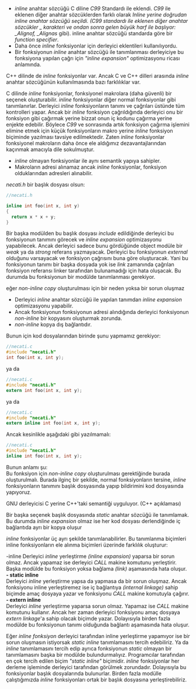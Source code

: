 - _inline_ anahtar sözcüğü C diline _C99_ Standardı ile eklendi. _C99_ ile eklenen diğer anahtar sözcüklerden farklı olarak __Inline_ yerine doğrudan _inline_ anahtar sözcüğü seçildi. (C99 standardı ile eklenen diğer anahtar sözcükler _ karakteri ve ondan sonra gelen büyük harf ile başlıyor: \_Alignof, \_Alignas_ gibi). inline anahtar sözcüğü standarda göre bir _function specifier_.
- Daha önce _inline_ fonksiyonlar için derleyici eklentileri kullanılıyordu.
- Bir fonksiyonun _inline_ anahtar sözcüğü ile tanımlanması derleyiciye bu fonksiyona yapılan çağrı için _"inline expansion"_ optimizasyonu ricası anlamında.

C++ dilinde de _inline_ fonksiyonlar var. Ancak C ve C++ dilleri arasında _inline_ anahtar sözcüğünün kullanılmasında bazı farklılıklar var.

C dilinde _inline_ fonksiyonlar, fonksiyonel makrolara (daha güvenli) bir seçenek oluşturabilir.
_inline_ fonksiyonlar diğer normal fonksiyonlar  gibi tanımlanırlar. 
Derleyici _inline_ fonksiyonların tanımı ve çağrıları üstünde tüm kontrolleri yapar. 
Ancak bir _inline_ fonksiyon çağrıldığında derleyici onu bir fonksiyon gibi çağırmak yerine bizzat onun iç kodunu çağırma yerine enjekte edebilir. 
Böylece _C99_ ve sonrasında artık fonksiyon çağırma işlemini elimine etmek için küçük fonksiyonların makro yerine _inline_ fonksiyon biçiminde yazılması tavsiye edilmektedir. 
Zaten _inline_ fonksiyonlar fonksiyonel makroların daha önce ele aldığımız dezavantajlarından kaçınmak amacıyla dile sokulmuştur. 

- _inline_ olmayan fonksiyonlar ile aynı semantik yapıya sahipler.
- Makroların adresi alınamaz ancak _inline_ fonksiyonlar, fonksiyon olduklarından adresleri alınabilir.

_necati.h_ bir başlık dosyası olsun:

```C
//necati.h

inline int foo(int x, int y)
{
  return x * x + y;
} 
```

Bir başka modülden bu başlık dosyası _include_ edildiğinde derleyici bu fonksiyonun tanımını görecek ve _inline expansion_ optimizasyonu yapabilecek.
Ancak derleyici sadece bunu gördüğünde object modüle bir _weak_ ya da _strong_ referans yazmayacak. 
Derleyici bu fonksiyonun _external_ olduğunu varsayacak ve fonksiyon çağrısını buna göre oluşturacak. 
Yani bu fonksiyonun tanımı bir başka dosyada yok ise _link_ zamanında çağrılan fonksiyon referansı linker tarafından bulunamadığı için hata oluşacak.
Bu durumda bu fonksiyonun bir modülde tanımlanması gerekiyor.

eğer _non-inline copy_ oluşturulması için bir neden yoksa bir sorun oluşmaz
- Derleyici _inline_ anahtar sözcüğü ile yapılan tanımdan _inline expansion_ optimizasyonu yapabilir.
- Ancak fonksiyonun fonksiyonun adresi alındığında derleyici fonksiyonun _non-inline_ bir kopyasını oluşturmak zorunda.
- _non-inline_ kopya dış bağlantıdır.

Bunun için kod dosyalarından birinde şunu yapmamız gerekiyor:

```C
//necati.c
#include "necati.h"
int foo(int x, int y);
```
ya da

```C
//necati.c
#include "necati.h"
extern int foo(int x, int y);
```
ya da  

```C
//necati.c
#include "necati.h"
extern inline int foo(int x, int y);
```

Ancak kesinlikle aşağıdaki gibi yazılmamalı:

```C
//necati.c
#include "necati.h"
inline int foo(int x, int y);
```

Bunun anlamı şu: <br>
Bu fonksiyon için _non-inline copy_ oluşturulması gerektiğinde burada oluşturulmalı. 
Burada ilginç bir şekilde, normal fonksiyonların tersine, _inline_ fonksiyonların tanımını başlık dosyasında yapıp bildirimini kod dosyasında yapıyoruz.

GNU derleyicisi C yerine C++'taki semantiği uyguluyor. (C++ açıklaması)

Bir başka seçenek başlık dosyasında _static_ anahtar sözcüğü ile tanımlamak.
Bu durumda _inline expansion_ olmaz ise her kod dosyası derlendiğinde iç bağlantıda ayrı bir kopya oluşur<br>

_inline_ fonksiyonlar üç ayrı şekilde tanımlanabilirler. 
Bu tanımlanma biçimleri inline fonksiyonların ele alınma biçimleri üzerinde farklılık oluşturur:

-inline
Derleyici _inline_ yerleştirme _(inline expansion)_ yaparsa bir sorun olmaz. Ancak yapamaz ise derleyici _CALL_ makine komutunu yerleştirir. 
Başka modülde bu fonksiyon yoksa bağlama _(link)_ aşamasında hata oluşur.
**- static inline**<br>
 Derleyici _inline_ yerleştirme yapsa da yapmasa da bir sorun oluşmaz. 
Ancak fonksiyonu inline yerleştiremez ise iç bağlantıya _(internal linkage)_ sahip biçimde amaç dosyaya yazar ve fonksiyonu _CALL_ makine komutuyla çağırır.
**- extern inline<br>**
Derleyici _inline_ yerleştirme yaparsa sorun olmaz. Yapamaz ise _CALL_ makine komutunu kullanır. 
Ancak her zaman derleyici fonksiyonu amaç dosyaya _extern linkage_'a sahip olacak biçimde yazar. 
Dolayısıyla birden fazla modülde bu fonksiyonun tanımı olduğunda bağlantı aşamasında hata oluşur. 

Eğer _inline fonksiyon_ derleyici tarafından inline yerleştirme yapamıyor ise bir sorun oluşmasın istiyorsak _static inline_ tanımlamasını tercih edebiliriz.
Ya da _inline_ tanımlamasını tercih edip ayrıca fonksiyonun _static_ olmayan bir tanımlamasını başka bir modülde bulundurmalıyız. 
Programcılar tarafından en çok tercih edilen biçim _"static inline"_ biçimidir. 
_inline_ fonksiyonlar her derleme işleminde derleyici tarafından görülmek zorundadır. 
Dolayısıyla bu fonksiyonlar başlık dosyalarında bulunurlar. Birden fazla modülle çalıştığımızda _inline_ fonksiyonları ortak bir başlık dosyasına yerleştirebiliriz. 

<!---
Örneğin:

```C
/* project.h */

#ifndef PROJECT_H_
#define PROJECT_H_

static inline foo()
{
...
}

#endif

/* sample.c */

#include <stdio.h>
#include "project.h"
...

/* mample.c */

#include <stdio.h>
#include "project.h"
```
--->




<!---
<br>The idea is that "inline" can be used in a header file, and then "extern inline" in a .c file. "extern inline" is just how you instruct the compiler which object file should contain the (externally visible) generated code.<br>
inline: like GNU89 "extern inline"; no externally visible function is emitted, but one might be called and so must exist
extern inline: like GNU89 "inline": externally visible code is emitted, so at most one translation unit can use this.
static inline: like GNU89 "static inline". This is the only portable one between gnu89 and c99
kaan notlar
===========
Daha önce küçük kod parçalarının "fonksion çağrılarını elimine etmek" için makro biçiminde yazılabileceğini söylemiştik. 
Örneğin bir tam sayının karesini hesaplayan bir fonksiyon söz konusu olsun:
```C
int square(int a)
{
	return a * a;
}
```
Biz de bu fonksiyonu şöyle çağırmış olalım:

```C
	result = square(++x);
```

Burada bir sorun yok. 
Çünkü önce argümanın değeri hesaplanmakta daha sonra parametre değişkenine kopyalama yapılmaktadır. 
Şimdi de bu fonksiyonu makro biçiminde yazalım:

```C
#define square(a)		((a) * (a))
```
Artık makronun aşağıdaki gibi kullanımı "tanımsız davranış (undefined behavior)" oluşturacaktır:

```C
result = square(++x);
```

İşte fonksiyonları fonksiyon çağrılarını elimine etmek için makro biçiminde yazmak şu nedenlerden dolayı sorunlu bir konudur. 
- Makro yazımı zordur. Makro parametrelerinin parantez içerisine alınması, makronun en dıştan paranteze alınması aokunabilirliği zorlaştırmaktadır.
- Makro yazımının birden fazla satıra yaydırılması zordur.
- Makro açımı önişlemci tarafından yapıldığı için çeşitli kontroller makrolar üzerinde sağlanamamaktadır.
- Makroların çağrılması sırasında tanımsız davranışların oluşmaması için dikkat edilmesi gerekmektedir.
- Makrolar içerisinde bloklu işlemleri oluşturmak zordur. 

İşte fonksiyon çağrılarını elimine etmek makrolara daha iyi bir alternatif oluşturan ""inline fonksiyonlar" denilen bir fonksiyon çeşidi düşünülmüştür. 
inline fonksiyonlar C'ye resmi olarak C99 ile birlikte sokulmuştur. 
Ancak C++'ta ilk standartlardan beri (C++98) inline fonksiyon bulunmaktadır.
Her ne kadar inline fonksiyonlar C'ye C99 ile resmi olarak sokulmuşsa da aslında derleyicilerin önemli bir bölümü bir "eklenti (extension)" biçiminde 	inline fonksiyonları destekliyordu. 
Ancak standart öncesinde derleyicilerin inline fonksiyon semantikleri arasında küçük farklılıklar bulunabiliyordu. 
Her ne kadar C++ Programlama Dili C programlama Dilini kapsıyorsa da C++'ın inline fonksiyon semantiği ile C99'un inline fonksiyon semantiği arasında farklılıklar bulunmaktadır. Biz burada C99 ile C'ye eklenmiş olan inline fonksiyon semantiği üzerinde duracağız.  <br>

Bir fonksiyonu inline yapmak için tek yapılacak şey fonksiyonun başına aşağıdaki belirleyicileri getirmektir:

```
inline
static inline (ya da inline static)
extern inline (ya da inline extern)
```
inline anahtar sözcüğü C99'da "fonksiyon belirleyicisi (function specifier)" denilen bir gruba dahil edilmiştir. <br>
inline fonksiyon çağrıldığında derleyici koda fonksiyon çağırma kodu (CALL komutu) eklemek yerine doğrudan kodun iç kısmını tıpkı bir makroymuş gibi çağrılma yerine enjekte edebilmektedir. Örneğin:

```
inline int square(int a)
{
	return a * a;
}
```C

Burada biz fonksiyonu şöyle çağırmış olalım:

```C
result = square(1 + 2);
```
Derleyici square fonksiyonunu çağırmak yerine fonksiyonun içkodunu çağırma yerine enjekte edebilmektedir:

```C
	result = 3 * 3;
```

Böylece daha önce görmüş olduğumuz makrolara benzer bir etki yaratılmış olur. Ancak bu etki önişlemci tarafından değil bizzat derleme modülü tarafından sağlanmaktadır. <br>

inline fonksiyonlar normal bir fonksiyon gibi yazılmaktadır. derleyici inline fonksiyonlar üzerinde normal fonksiyonlarda yaptığı bütün kontrolleri yapmaktadır. Ancak bir inline fonksiyon çağrıldığında derleyici onu bir fonksiyon gibi çağırmak yerine bizzat onun iç kodunu çağırma yerine enjekte edebilmektedir. Böylece C99 ve sonrasında artık fonksiyon çağırma işlemini elimine etmek için küçük fonksiyonların makro yerine inline fonksiyon biçiminde yazılması tavsiye edilmektedir. Zaten inline fonksiyonlar makroların yukarıda sıraladığımız olumsuzluklarını gidermek amacıyla dile sokulmuştur. <br>

Ancak C'de inline fonksiyonların bazı ayrıntıları vardır. 
Öncelikle "inline" belirleyicisi "bir emir değil rica" niteliğindedir. 
Yani biz bir fonksiyonu inline yaptığımız zaman derleyici o fonksiyonu inline olarak açmayabilir. 
inline fonksiyonların derleyiciler tarafından inline olarak açılmaları zorunlu değildir. 
Pek çok derleyicide "inline açım (inline expansion)" derleyicinin optimizasyon seçenekleriyle ilişkilendirilmiştir. 
Yani derleyicilerin optimizasyon seçenekleri açılmazsa genellikle derleyiciler inline açım yapmamaktadır. 
Microsoft derleyicilerinin inline açım yapması için en azından /O2 optimizasyon seçeneğinin kullanılması gcc ve clang derleyicilerinde de en azından -O2 seçeneğinin kullanılması gerekmektedir. Örneğin:
```C	
cl /O2 sample.c					(Microsoft)
gcc -O2 -o sample sample.c		(gcc)
```
Tabii programcı bu derleyicilerde optimizasyon seçeneklerini açmış olsa bile derleyici yine de inline açımı yapmayabilir. Derleyiciler genellikle inline 
açım yapmaması durumunda herhangi bir uyarı vermezler. Programcı inline açımın yapılıp yapılmadığını ancak derleyicinin ürettiği kodu inceleyerek anlayabilmektedir. 
Pekiyi derleyici neden fonksiyonu inline açmak istemeyebilmektedir? Bunun çeşitli nedenleri olabilir. Örneğin:

- Özyinelemeli fonksiyonların inline açımları mümkün olmayabilir. 
- İçlerinde karmaşık deyimler olan fonksiyonalar (örneğin iç içe if deyimleri gibi) inline açılamayabilir. 
- Çalışması uzun zaman alan kodların inline olarak açılması uygun değldir. Örneğin bir fonksiyonun içerisinde 1000000 kere dönen büyük 
bir döngü olsun. Böyle bir fonksiyonun inline açılmasının bir faydası olmayacağı gibi kodu büyütebilmesi gibi zararları söz konusu olabilmektedir. 
- Fonksiyonun adresi alınıp kod içerisinde kullanılıyorsa derleyici fonksiyonu inline olarak açmak istemeyebilir. 
- Fonksiyon çok fazla satırdan oluşuyorsa inline açım kodu ciddi biçimde büyütebilecektir. 
Derleyiciler bu durumda inline açım yapmak istemeyebilirler.

Tersten gidersek "basit, birkaç satırlık, uzun döngüler ve karmaşık if deyimleri gibi deyimleri içermeyen" fonksiyonlar inline olarak açılmaya aday fonksiyonlardır. 

Pekiyi derleyici inline fonksiyonu inline olarak açmazsa ne yapacaktır? İşte bu durumda C99 ve sonrasında fonksiyonun nasıl inline tanımlandığna göre 
derleyicinin davranışı farklılaşmaktadır. Yukarıda da belirttiğimiz gibi C'de inline fonksiyonlar üç biçimde olabilmektedir:

inline
static inline
extern inline

C++'ta böyle bir ayrım yoktur. Ancak C'de yukarıdaki üç inline tanımlama farklı anlamlara gelmektedir. 

Eğer C'de _inline_ fonksiyon _static_ ya da _extern_ anahtar sözcüğü olmadan yalnızca _inline_ anahtar sözcüğü ile tanımlanmışsa bu durumda derleyici fonksiyonu
_inline_ olarak açarsa bir sorun oluşmaz. Ancak derleyici fonksiyonu inline olarak açamaz ise fonksiyonun tanımlamasını amaç kod içerisine yerleştirmez. 
Yani sanki fonksiyon 
hiç tanımlanmamış gibi işlem yapar. Fakat fonksiyonu CALL makine komutuyla çağırır. İşte bu durumda eğer _inline_ açım yapılamadıysa ve başka bir modülde de 
aynı isimli bir fonksiyon yoksa muhtemelen link aşamasında çağrılan fonksiyonu linker'ın bulamaması biçiminde hata  ile sonuçlanacaktır. Örneğin:

```C
/* sample.c  */

#include <stdio.h>

inline int square(int a)
{
	return a * a;
}

int main(void)
{
	int result;
	result = square(3);
	printf("%d\n", result);
}
```

Burada _square_ fonksiyonu _static_ ya da _extern_ belirleyicisi olmadan yalnızca _inline_ belirleyicisi ile tanımlanmıştır. Eğer fonksiyon _inline_ açılamazsa
link aşamasında eror olulacaktır. Örneğin biz gcc derleyicisinde fonksiyonu optimizasyon seçeneklerini açmadan aşağıdaki gibi derlemek isteyelim:

```
gcc -o sample sample.c
```

Bu durumda link aşamasında şöyle bir hata alırız:

```
/usr/bin/ld: /tmp/ccWaZ5zm.o: in function `main':
sample.c:(.text+0x1d): undefined reference to `square'
collect2: error: ld returned 1 exit status
```

Ancak biz programo -O2 seçeneği ile derlersek derleyici inline açım yapacağı için her ne kadar square fonksiyonunu amaç koda yerleştirmeyecekse de programın derlenip çalışmasında muhtemelen bir hata oluşmayacaktır:

```
gcc -O2 -o sample sample.c
```

Yalnızca _inline_ belirleyicisi ile fonksiyonu tanımladığımızda derleyici _inline_ açımı yapsın ya da yapmasın fonksiyon kodunu amaç koda yazmamaktadır.<br>
 _static inline_ fonksiyonlar eğer derleyici tarafından _inline_ olarak açılmazlarsa _static_ biçimde amaç dosyaya yerleştirilmektedir. 
 Böylece derleyici _CALL_ makine komutu ile bu _static_ fonksiyonu çağırmış olmaktadır. 
Yani bu durumda derleyici _inline_ fonksiyonu açsa da açmasa da programın derlenip çalışmasında bir sorun oluşmayacaktır. Örneğin:

```C
static inline int square(int a)
{
	return a * a;
}
```
Tabii static inline fonksiyonlarda derleyici inline açımı yaparsa aslında fonksiyonu hiç amaç dosyaya yazmayabilir. 
Ancak inline açımı yapamazsa _static_ düzeyde fonksiyonu amaç dosyaya yazacaktır. 
Tabii fonksiyon _static_ olduğu için fonksiyonun başka bir modülden çağrılması mümkün olmayacaktır. 
_static inline_ fonksiyonlar C'de en çok kullanılan _inline_ fonksiyonlardır. 
Ancak bunların da en önemli dezavantajı birden fazla modülde aynı _static inline_ fonksiyonun kullanılması durumunda eğer inline açım yapılamazsa bu fonksiyonların kodlarının ayrı ayrı bu modüllerde bulunması zorunluluğudur. 

Normal bir fonksiyon zaten extern biçimdedir. 
Yani onun tanımlamasının önüne extern getirilip getirilmemesinin bir farkı yoktur. Örneğin:
```C
extern void foo(void)
{
	//...
}
```

Burada extern belirleyicisi gereksiz kullanılmıştır. Fonksiyonlar zaten default external linkage'a sahiptir. Ancak _extern_ anahtar sözcüğü ile 
_inline_ anahtar sözcüğü bir arada kullanılırsa bu başka bir anlam ifade etmektedir. _extern inline_ fonksiyonlar derleyici tarafından inline açılsalar da açılmasalar da 
her zaman object dosyaya _extern linkage_ biçiminde yazılırlar. Örneğin:

```C
extern inline int square(int a)
{
	return a * a;
}
```

Burada fonksiyon _extern inline_ olarak tanımlanmıştır. 
Derleyici çağrı sırasında bu fonksiyonu _inline_ olarak açsa da açmasa da kod yine bu fonksiyonu normal external linkage'a sahip bir fonksiyon olarak yazmaktadır. 
Bu durumun dezavatajı şudur: Biz extern inline fonksiyonu birden fazla modülde kullanırsak ve bu fonksiyon inline açılmazsa fonksiyonun birden fazla extern tanımalaması modüllerde bulunur. Bu da link aşamasında soruna yol açar. <br>

